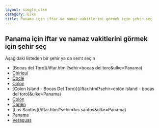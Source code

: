 ```yaml
---
layout: single_ulke
category: ulke
title: Panama için iftar ve namaz vakitlerini görmek için şehir seç
---
```



## Panama için iftar ve namaz vakitlerini görmek için şehir seç

Aşağıdaki listeden bir şehir ya da semt seçin


* [Bocas del Toro](/iftar.html?sehir=bocas del toro&ulke=Panama)
* [Chiriquí](/iftar.html?sehir=chiriquí&ulke=Panama)
* [Coclé](/iftar.html?sehir=coclé&ulke=Panama)
* [Colon](/iftar.html?sehir=colon&ulke=Panama)
* [Colon Island - Bocas Del Toro)](/iftar.html?sehir=colon island - bocas del toro)&ulke=Panama)
* [Colón](/iftar.html?sehir=colón&ulke=Panama)
* [Darién](/iftar.html?sehir=darién&ulke=Panama)
* [Los Santos](/iftar.html?sehir=los santos&ulke=Panama)
* [Panama](/iftar.html?sehir=panama&ulke=Panama)
* [Veraguas](/iftar.html?sehir=veraguas&ulke=Panama)
